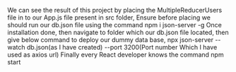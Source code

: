 We can see the result of this project by placing the MultipleReducerUsers file in to our App.js file present in src folder,
Ensure before placing we should run our db.json file using the command
npm i json-server -g
Once installation done, then navigate to folder which our db.json file located, then give below command to deploy our dummy data base,
npx json-server --watch db.json(as I have created) --port 3200(Port number Which I have used as axios url)
Finally every React developer knows the command npm start

